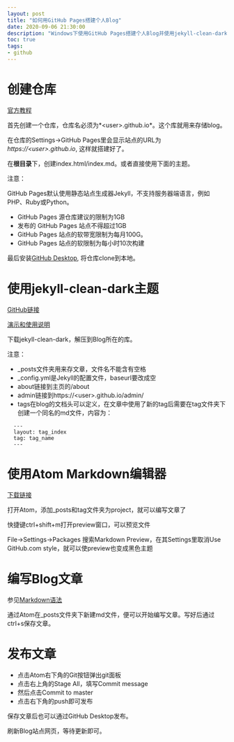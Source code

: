 ```yaml
---
layout: post
title: "如何用GitHub Pages搭建个人Blog"
date: 2020-09-06 21:30:00
description: "Windows下使用GitHub Pages搭建个人Blog并使用jekyll-clean-dark主题"
toc: true
tags:
- github
---
```




# 创建仓库
[官方教程](https://docs.github.com/cn/github/working-with-github-pages/creating-a-github-pages-site)

首先创建一个仓库，仓库名必须为*\<user\>.github.io*。这个库就用来存储blog。

在仓库的Settings->GitHub Pages里会显示站点的URL为*https://\<user\>.github.io*, 这样就搭建好了。

在**根目录**下，创建index.html/index.md。或者直接使用下面的主题。

注意：

GitHub Pages默认使用静态站点生成器Jekyll，不支持服务器端语言，例如PHP、Ruby或Python。

- GitHub Pages 源仓库建议的限制为1GB
- 发布的 GitHub Pages 站点不得超过1GB
- GitHub Pages 站点的软带宽限制为每月100G。
- GitHub Pages 站点的软限制为每小时10次构建

最后安装[GitHub Desktop](https://desktop.github.com/), 将仓库clone到本地。  



# 使用jekyll-clean-dark主题
[GitHub链接](https://github.com/streetturtle/jekyll-clean-dark)

[演示和使用说明](http://pavelmakhov.com/jekyll-clean-dark/)

下载jekyll-clean-dark，解压到Blog所在的库。

注意：
- _posts文件夹用来存文章，文件名不能含有空格
- _config.yml是Jekyll的配置文件，baseurl要改成空
- about链接到主页的/about
- admin链接到https://\<user\>.github.io/admin/
- tags在blog的文档头可以定义，在文章中使用了新的tag后需要在tag文件夹下创建一个同名的md文件，内容为：
````
  ---
  layout: tag_index
  tag: tag_name
  ---
````  


# 使用Atom Markdown编辑器
[下载链接](https://atom.io/)

打开Atom，添加_posts和tag文件夹为project，就可以编写文章了

快捷键ctrl+shift+m打开preview窗口，可以预览文件

File->Settings->Packages 搜索Markdown Preview，在其Settings里取消Use GitHub.com style，就可以使preview也变成黑色主题  



# 编写Blog文章
参见[Markdown语法](/_posts/2020/09/06/Markdown语法)

通过Atom在_posts文件夹下新建md文件，便可以开始编写文章。写好后通过ctrl+s保存文章。  



# 发布文章
- 点击Atom右下角的Git按钮弹出git面板
- 点击右上角的Stage All，填写Commit message
- 然后点击Commit to master
- 点击右下角的push即可发布

保存文章后也可以通过GitHub Desktop发布。

刷新Blog站点网页，等待更新即可。
